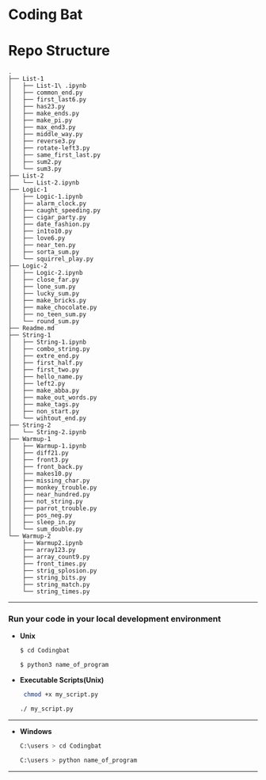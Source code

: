 

# Coding Bat


# Repo Structure

```
.
├── List-1
│   ├── List-1\ .ipynb
│   ├── common_end.py
│   ├── first_last6.py
│   ├── has23.py
│   ├── make_ends.py
│   ├── make_pi.py
│   ├── max_end3.py
│   ├── middle_way.py
│   ├── reverse3.py
│   ├── rotate-left3.py
│   ├── same_first_last.py
│   ├── sum2.py
│   └── sum3.py
├── List-2
│   └── List-2.ipynb
├── Logic-1
│   ├── Logic-1.ipynb
│   ├── alarm_clock.py
│   ├── caught_speeding.py
│   ├── cigar_party.py
│   ├── date_fashion.py
│   ├── in1to10.py
│   ├── love6.py
│   ├── near_ten.py
│   ├── sorta_sum.py
│   └── squirrel_play.py
├── Logic-2
│   ├── Logic-2.ipynb
│   ├── close_far.py
│   ├── lone_sum.py
│   ├── lucky_sum.py
│   ├── make_bricks.py
│   ├── make_chocolate.py
│   ├── no_teen_sum.py
│   └── round_sum.py
├── Readme.md
├── String-1
│   ├── String-1.ipynb
│   ├── combo_string.py
│   ├── extre_end.py
│   ├── first_half.py
│   ├── first_two.py
│   ├── hello_name.py
│   ├── left2.py
│   ├── make_abba.py
│   ├── make_out_words.py
│   ├── make_tags.py
│   ├── non_start.py
│   └── wihtout_end.py
├── String-2
│   └── String-2.ipynb
├── Warmup-1
│   ├── Warmup-1.ipynb
│   ├── diff21.py
│   ├── front3.py
│   ├── front_back.py
│   ├── makes10.py
│   ├── missing_char.py
│   ├── monkey_trouble.py
│   ├── near_hundred.py
│   ├── not_string.py
│   ├── parrot_trouble.py
│   ├── pos_neg.py
│   ├── sleep_in.py
│   └── sum_double.py
└── Warmup-2
    ├── Warmup2.ipynb
    ├── array123.py
    ├── array_count9.py
    ├── front_times.py
    ├── strig_splosion.py
    ├── string_bits.py
    ├── string_match.py
    └── string_times.py
```

-------------------------------------------------------






### Run your code in your local development environment
- **Unix**
    ```bash 
    $ cd Codingbat
    ```

    ```bash 
    $ python3 name_of_program  
    ```
- **Executable Scripts(Unix)**   
    ```bash
     chmod +x my_script.py
    ```
    ```bash 
    ./ my_script.py
    ```
----
- **Windows**  
    ```bash 
    C:\users > cd Codingbat
    ```
    ```bash 
    C:\users > python name_of_program 
    ```
----

